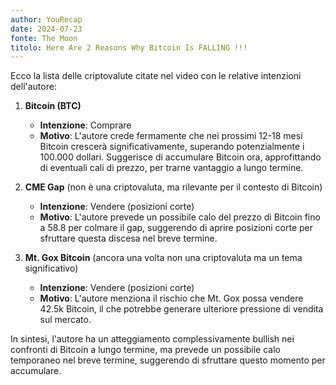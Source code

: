 ```yaml
---
author: YouRecap
date: 2024-07-23
fonte: The Moon
titolo: Here Are 2 Reasons Why Bitcoin Is FALLING !!!
---
```


Ecco la lista delle criptovalute citate nel video con le relative intenzioni dell'autore:

1. **Bitcoin (BTC)** 
   - **Intenzione**: Comprare
   - **Motivo**: L'autore crede fermamente che nei prossimi 12-18 mesi Bitcoin crescerà significativamente, superando potenzialmente i 100.000 dollari. Suggerisce di accumulare Bitcoin ora, approfittando di eventuali cali di prezzo, per trarne vantaggio a lungo termine.

2. **CME Gap** (non è una criptovaluta, ma rilevante per il contesto di Bitcoin)
   - **Intenzione**: Vendere (posizioni corte)
   - **Motivo**: L'autore prevede un possibile calo del prezzo di Bitcoin fino a 58.8 per colmare il gap, suggerendo di aprire posizioni corte per sfruttare questa discesa nel breve termine.

3. **Mt. Gox Bitcoin** (ancora una volta non una criptovaluta ma un tema significativo)
   - **Intenzione**: Vendere (posizioni corte)
   - **Motivo**: L'autore menziona il rischio che Mt. Gox possa vendere 42.5k Bitcoin, il che potrebbe generare ulteriore pressione di vendita sul mercato.

In sintesi, l'autore ha un atteggiamento complessivamente bullish nei confronti di Bitcoin a lungo termine, ma prevede un possibile calo temporaneo nel breve termine, suggerendo di sfruttare questo momento per accumulare.
